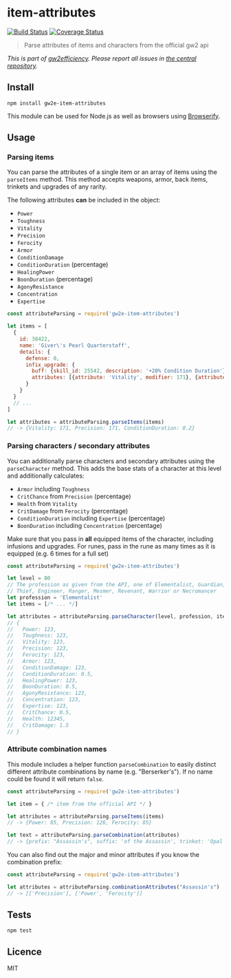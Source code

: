 # item-attributes

[![Build Status](https://img.shields.io/travis/gw2efficiency/item-attributes.svg?style=flat-square)](https://travis-ci.org/gw2efficiency/item-attributes)
[![Coverage Status](https://img.shields.io/codecov/c/github/gw2efficiency/item-attributes/master.svg?style=flat-square)](https://codecov.io/github/gw2efficiency/item-attributes)

> Parse attributes of items and characters from the official gw2 api

*This is part of [gw2efficiency](https://gw2efficiency.com). Please report all issues in [the central repository](https://github.com/gw2efficiency/issues/issues).*

## Install

```
npm install gw2e-item-attributes
```

This module can be used for Node.js as well as browsers using [Browserify](https://github.com/substack/browserify-handbook#how-node_modules-works).

## Usage

### Parsing items

You can parse the attributes of a single item or an array of items using the `parseItems` method.
This method accepts weapons, armor, back items, trinkets and upgrades of any rarity. 

The following attributes **can** be included in the object:

- `Power`
- `Toughness`
- `Vitality`
- `Precision`
- `Ferocity`
- `Armor`
- `ConditionDamage`
- `ConditionDuration` (percentage)
- `HealingPower`
- `BoonDuration` (percentage)
- `AgonyResistance`
- `Concentration`
- `Expertise`

```js
const attributeParsing = require('gw2e-item-attributes')

let items = [
  {
    id: 38422,
    name: 'Giver\'s Pearl Quarterstaff',
    details: {
      defense: 0,
      infix_upgrade: {
        buff: {skill_id: 25542, description: '+20% Condition Duration'},
        attributes: [{attribute: 'Vitality', modifier: 171}, {attribute: 'Precision', modifier: 171}]
      }
    }
  }  
  // ...
]

let attributes = attributeParsing.parseItems(items)
// -> {Vitality: 171, Precision: 171, ConditionDuration: 0.2}
```

### Parsing characters / secondary attributes

You can additionally parse characters and secondary attributes using the `parseCharacter` method.
This adds the base stats of a character at this level and additionally calculates:

- `Armor` including `Toughness`
- `CritChance` from `Precision` (percentage)
- `Health` from `Vitality`
- `CritDamage` from `Ferocity` (percentage)
- `ConditionDuration` including `Expertise` (percentage)
- `BoonDuration` including `Concentration` (percentage)

Make sure that you pass in **all** equipped items of the character, including infusions and upgrades.
For runes, pass in the rune as many times as it is equipped (e.g. 6 times for a full set)

```js
const attributeParsing = require('gw2e-item-attributes')

let level = 80
// The profession as given from the API, one of Elementalist, Guardian, 
// Thief, Engineer, Ranger, Mesmer, Revenant, Warrior or Necromancer
let profession = 'Elementalist'
let items = [/* ... */]

let attributes = attributeParsing.parseCharacter(level, profession, items)
// {
//   Power: 123,
//   Toughness: 123,
//   Vitality: 123,
//   Precision: 123,
//   Ferocity: 123,
//   Armor: 123,
//   ConditionDamage: 123,
//   ConditionDuration: 0.5,
//   HealingPower: 123,
//   BoonDuration: 0.5,
//   AgonyResistance: 123,
//   Concentration: 123,
//   Expertise: 123,
//   CritChance: 0.5,
//   Health: 12345,
//   CritDamage: 1.5
// }
```

### Attribute combination names

This module includes a helper function `parseCombination` to easily distinct different
attribute combinations by name (e.g. "Berserker's"). If no name could be found it will return `false`.

```js
const attributeParsing = require('gw2e-item-attributes')

let item = { /* item from the official API */ }

let attributes = attributeParsing.parseItems(items)
// -> {Power: 85, Precision: 126, Ferocity: 85}

let text = attributeParsing.parseCombination(attributes)
// -> {prefix: "Assassin's", suffix: 'of the Assassin', trinket: 'Opal', ascended: ["Saphir's", "Soros's"]}
```

You can also find out the major and minor attributes if you know the combination prefix:

```js
const attributeParsing = require('gw2e-item-attributes')

let attributes = attributeParsing.combinationAttributes("Assassin's")
// -> [['Precision'], ['Power', 'Ferocity']]
```

## Tests

```
npm test
```

## Licence

MIT

